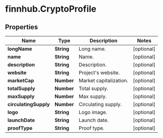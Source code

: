 # finnhub.CryptoProfile

## Properties

Name | Type | Description | Notes
------------ | ------------- | ------------- | -------------
**longName** | **String** | Long name. | [optional] 
**name** | **String** | Name. | [optional] 
**description** | **String** | Description. | [optional] 
**website** | **String** | Project&#39;s website. | [optional] 
**marketCap** | **Number** | Market capitalization. | [optional] 
**totalSupply** | **Number** | Total supply. | [optional] 
**maxSupply** | **Number** | Max supply. | [optional] 
**circulatingSupply** | **Number** | Circulating supply. | [optional] 
**logo** | **String** | Logo image. | [optional] 
**launchDate** | **String** | Launch date. | [optional] 
**proofType** | **String** | Proof type. | [optional] 


